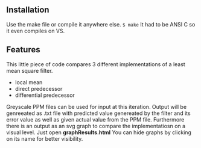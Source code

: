 ## Installation

Use the make file or compile it anywhere else.
`$ make`
It had to be ANSI C so it even compiles on VS.


## Features

This little piece of code compares 3 different implementations of a least mean square filter. 

+ local mean
+ direct predecessor
+ differential predecessor

Greyscale PPM files can be used for input at this iteration. Output will be genreeated as .txt file with predicted value genereated by the filter and its error value as well as given actual value from the PPM file. Furthermore there is an output as an svg graph to compare the implementatiosn on a visual level. Just open __graphResults.html__
You can hide graphs by clicking on its name for better visibility.
 

